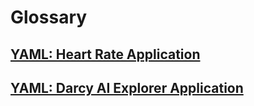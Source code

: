 # Glossary

## [YAML: Heart Rate Application](yaml-heart-rate-application.md)

## [YAML: Darcy AI Explorer Application](yaml-darcy-ai-explorer-application.md)
